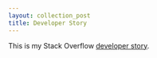```yaml
---
layout: collection_post
title: Developer Story
---
```

This is my Stack Overflow [developer story](http://stackoverflow.com/story/joshpeterson).
